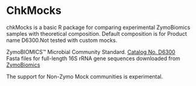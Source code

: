 

# ChkMocks 
chkMocks is a basic R package for comparing experimental ZymoBiomics samples with theoretical composition. Default composition is for Product name D6300.Not tested with custom mocks.

ZymoBIOMICS™ Microbial Community Standard. [Catalog No. D6300](https://files.zymoresearch.com/protocols/_d6300_zymobiomics_microbial_community_standard.pdf)  
Fasta files for full-length 16S rRNA gene sequences downloaded from [ZymoBiomics](https://s3.amazonaws.com/zymo-files/BioPool/ZymoBIOMICS.STD.refseq.v2.zip)  


The support for Non-Zymo Mock communities is experimental. 
 
 
 



